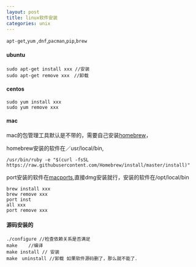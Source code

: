 ```yaml
---
layout: post
title: linux软件安装
categories: unix
---
```


`apt-get`,`yum` ,`dnf`,`pacman`,`pip`,`brew`

#### ubuntu

    sudo apt-get install xxx //安装
    sudo apt-get remove xxx　//卸载

#### centos

    sudo yum install xxx
    sudo yum remove xxx

#### mac

mac的包管理工具默认是不带的，需要自己安装[homebrew](http://brew.sh/)，

homebrew安装的软件在／usr/local/bin,

`/usr/bin/ruby -e "$(curl -fsSL https://raw.githubusercontent.com/Homebrew/install/master/install)"`

port安装的软件在[macports](https://www.macports.org/install.php),直接dmg安装就行，安装的软件在/opt/local/bin

	brew install xxx
	brew remove xxx
    port inst
    all xxx
    port remove xxx

#### 源码安装的

    ./configure //检查依赖关系是否满足
    make    //编译
    make install // 安装
    make　uninstall //卸载 如果软件源码删了，那么就不能了．
